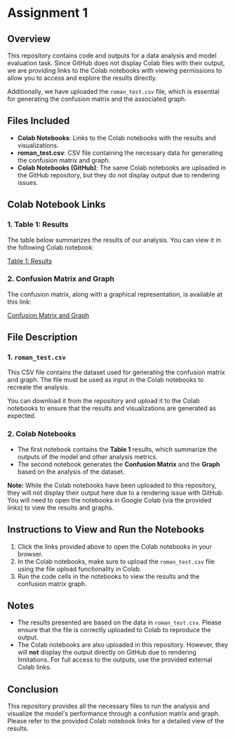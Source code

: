 # Assignment 1

## Overview
This repository contains code and outputs for a data analysis and model evaluation task. Since GitHub does not display Colab files with their output, we are providing links to the Colab notebooks with viewing permissions to allow you to access and explore the results directly.

Additionally, we have uploaded the `roman_test.csv` file, which is essential for generating the confusion matrix and the associated graph.

## Files Included
- **Colab Notebooks**: Links to the Colab notebooks with the results and visualizations.
- **roman_test.csv**: CSV file containing the necessary data for generating the confusion matrix and graph.
- **Colab Notebooks (GitHub)**: The same Colab notebooks are uploaded in the GitHub repository, but they do not display output due to rendering issues.

## Colab Notebook Links

### 1. Table 1: Results
The table below summarizes the results of our analysis. You can view it in the following Colab notebook:

[Table 1: Results](https://colab.research.google.com/drive/1prfYw4o2j7uaXDXWmB2LZjQMaVcDGNTE?usp=sharing)

### 2. Confusion Matrix and Graph
The confusion matrix, along with a graphical representation, is available at this link:

[Confusion Matrix and Graph](https://colab.research.google.com/drive/1k5F_6ur8lahh57Jw79r59VMqBP6K9R7q?usp=sharing)

## File Description

### 1. `roman_test.csv`
This CSV file contains the dataset used for generating the confusion matrix and graph. The file must be used as input in the Colab notebooks to recreate the analysis.

You can download it from the repository and upload it to the Colab notebooks to ensure that the results and visualizations are generated as expected.

### 2. Colab Notebooks
- The first notebook contains the **Table 1** results, which summarize the outputs of the model and other analysis metrics.
- The second notebook generates the **Confusion Matrix** and the **Graph** based on the analysis of the dataset.

**Note:** While the Colab notebooks have been uploaded to this repository, they will not display their output here due to a rendering issue with GitHub. You will need to open the notebooks in Google Colab (via the provided links) to view the results and graphs.

## Instructions to View and Run the Notebooks

1. Click the links provided above to open the Colab notebooks in your browser.
2. In the Colab notebooks, make sure to upload the `roman_test.csv` file using the file upload functionality in Colab.
3. Run the code cells in the notebooks to view the results and the confusion matrix graph.

## Notes
- The results presented are based on the data in `roman_test.csv`. Please ensure that the file is correctly uploaded to Colab to reproduce the output.
- The Colab notebooks are also uploaded in this repository. However, they will **not** display the output directly on GitHub due to rendering limitations. For full access to the outputs, use the provided external Colab links.
  
## Conclusion
This repository provides all the necessary files to run the analysis and visualize the model's performance through a confusion matrix and graph. Please refer to the provided Colab notebook links for a detailed view of the results.
